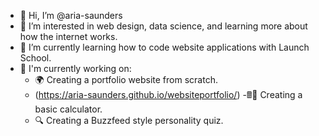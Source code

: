 - 👋 Hi, I’m @aria-saunders
- 👀 I’m interested in web design, data science, and learning more about how the internet works.
- 🌱 I’m currently learning how to code website applications with Launch School.
- 🔨 I'm currently working on:
  - 🌍 Creating a portfolio website from scratch.
  - (https://aria-saunders.github.io/websiteportfolio/) 
  -🖩🔢 Creating a basic calculator.
  - 🔍 Creating a Buzzfeed style personality quiz.

<!---
aria-saunders/aria-saunders is a ✨ special ✨ repository because its `README.md` (this file) appears on your GitHub profile.
You can click the Preview link to take a look at your changes.
--->
